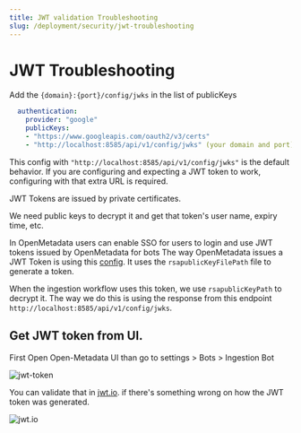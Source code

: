 ```yaml
---
title: JWT validation Troubleshooting
slug: /deployment/security/jwt-troubleshooting
---
```

# JWT Troubleshooting

Add the `{domain}:{port}/config/jwks` in the list of publicKeys

```yaml
  authentication:
    provider: "google"
    publicKeys:
    - "https://www.googleapis.com/oauth2/v3/certs"
    - "http://localhost:8585/api/v1/config/jwks" (your domain and port)
```

This config with `"http://localhost:8585/api/v1/config/jwks"` is the default behavior. If you are configuring and expecting a JWT token to work, configuring with that extra URL is required.

JWT Tokens are issued by private certificates.

We need public keys to decrypt it and get that token's user name, expiry time, etc.

In OpenMetadata users can enable SSO for users to login and use JWT tokens issued by OpenMetadata for bots
The way OpenMetadata issues a JWT Token is using this [config](https://github.com/open-metadata/OpenMetadata/blob/main/conf/openmetadata.yaml#L155). It uses the `rsapublicKeyFilePath` file to generate a token.

When the ingestion workflow uses this token, we use `rsapublicKeyPath` to decrypt it. The way we do this is using the response from this endpoint `http://localhost:8585/api/v1/config/jwks`.


## Get JWT token from UI.

First Open Open-Metadata UI than go to settings > Bots > Ingestion Bot

<div className="w-100 flex justify-center">
<Image
  src="/images/deployment/troubleshoot/jwt-token.png"
  alt="jwt-token"
  caption="JWT token in Openmetada UI"
/>
</div>

You can validate that in [jwt.io](https://jwt.io/). if there's something wrong on how the JWT token was generated.

<div className="w-100 flex justify-center">
<Image
  src="/images/deployment/troubleshoot/jwt-validation.png"
  alt="jwt.io"
  caption="jwt.io tool for validating JWT claims"
/>
</div>
